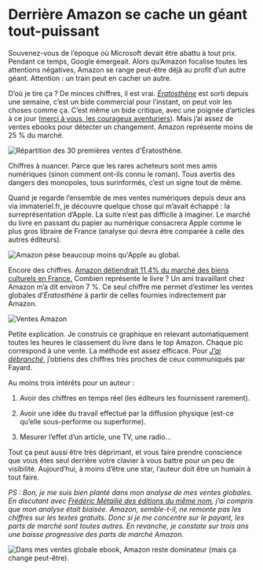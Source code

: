 # Derrière Amazon se cache un géant tout-puissant

Souvenez-vous de l’époque où Microsoft devait être abattu à tout prix. Pendant ce temps, Google émergeait. Alors qu’Amazon focalise toutes les attentions négatives, Amazon se range peut-être déjà au profit d’un autre géant. Attention : un train peut en cacher un autre.<span id="more-37055"></span>

D’où je tire ça ? De minces chiffres, il est vrai. [*Ératosthène*](https://tcrouzet.com/eratosthene/) est sorti depuis une semaine, c’est un bide commercial pour l’instant, on peut voir les choses comme ça. C’est même un bide critique, avec une poignée d’articles à ce jour ([merci à vous, les courageux aventuriers](https://tcrouzet.com/eratosthene/ertosthene-revue-de-presse/)). Mais j’ai assez de ventes ebooks pour détecter un changement. Amazon représente moins de 25 % du marché.

![Répartition des 30 premières ventes d'Ératosthène.](https://tcrouzet.com/images_tc/2014/09/j7stat.png)

Chiffres à nuancer. Parce que les rares acheteurs sont mes amis numériques (sinon comment ont-ils connu le roman). Tous avertis des dangers des monopoles, tous surinformés, c’est un signe tout de même.

Quand je regarde l’ensemble de mes ventes numériques depuis deux ans via immateriel.fr, je découvre quelque chose qui m’avait échappé : la surreprésentation d’Apple. La suite n’est pas difficile à imaginer. Le marché du livre en passant du papier au numérique consacrera Apple comme le plus gros libraire de France (analyse qui devra être comparée à celle des autres éditeurs).

![Amazon pèse beaucoup moins qu'Apple au global.](https://tcrouzet.com/images_tc/2014/09/statall.png)

Encore des chiffres. [Amazon détiendrait 11,4% du marché des biens culturels en France.](http://www.lefigaro.fr/medias/2014/02/07/20004-20140207ARTFIG00370-amazon-pourrait-devenir-le-premier-libraire-de-france.php) Combien représente le livre ? Un ami travaillant chez Amazon m’a dit environ 7 %. Ce seul chiffre me permet d’estimer les ventes globales d’*Ératosthène* à partir de celles fournies indirectement par Amazon.

![Ventes Amazon](https://tcrouzet.com/images_tc/2014/09/betavente.png)

Petite explication. Je construis ce graphique en relevant automatiquement toutes les heures le classement du livre dans le top Amazon. Chaque pic correspond à une vente. La méthode est assez efficace. Pour [*J’ai débranché*](https://tcrouzet.com/jai-debranche/jai-debranche-statistiques/), j’obtiens des chiffres très proches de ceux communiqués par Fayard.

Au moins trois intérêts pour un auteur :

1. Avoir des chiffres en temps réel (les éditeurs les fournissent rarement).

2. Avoir une idée du travail effectué par la diffusion physique (est-ce qu’elle sous-performe ou superforme).

3. Mesurer l’effet d’un article, une TV, une radio…

Tout ça peut aussi être très déprimant, et vous faire prendre conscience que vous êtes seul derrière votre clavier à vous battre pour un peu de visibilité. Aujourd’hui, à moins d’être une star, l’auteur doit être un humain à tout faire.

*PS : Bon, je me suis bien planté dans mon analyse de mes ventes globales. En discutant avec [Frédéric Métailié des éditions du même nom](http://editions-metailie.com/), j’ai compris que mon analyse était biaisée. Amazon, semble-t-il, ne remonte pas les chiffres sur les textes gratuits. Donc si je me concentre sur le payant, les parts de marché sont toutes autres. En revanche, je constate sur trois ans une baisse progressive des parts de marché Amazon.*

![Dans mes ventes globale ebook, Amazon reste dominateur (mais ça change peut-être).](https://tcrouzet.com/images_tc/2014/09/statamazon1.png)